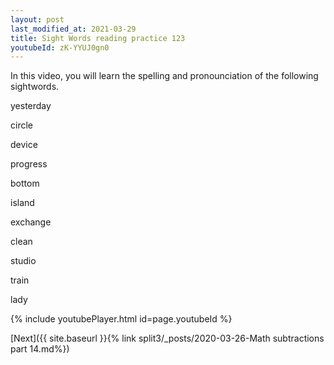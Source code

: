 ```yaml
---
layout: post
last_modified_at: 2021-03-29
title: Sight Words reading practice 123
youtubeId: zK-YYUJ0gn0
---
```

 
 
In this video, you will learn the spelling and pronounciation of the following sightwords.

yesterday

circle

device

progress

bottom

island

exchange

clean

studio

train

lady


 
{% include youtubePlayer.html id=page.youtubeId %}
 
 

[Next]({{ site.baseurl }}{% link  split3/_posts/2020-03-26-Math subtractions part 14.md%})
 
